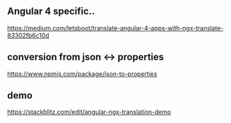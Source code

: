
## Angular 4 specific..
https://medium.com/letsboot/translate-angular-4-apps-with-ngx-translate-83302fb6c10d

## conversion from json <-> properties
https://www.npmjs.com/package/json-to-properties


## demo
https://stackblitz.com/edit/angular-ngx-translation-demo
